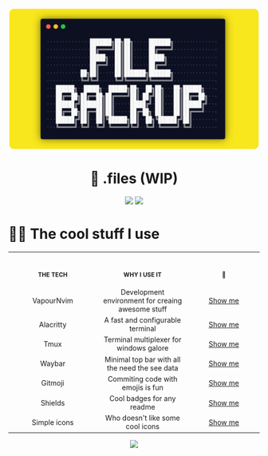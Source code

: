 <p align="center">
    <img src="./assets/images/dotfiles-image.png" width="500">
</p>

<h1 align="center">🧮 .files (WIP)</h1>

<p align="center">
    <img src="https://img.shields.io/badge/Builds-blue?style=for-the-badge&logo=Common Workflow Language">
    <a href="https://github.com/Divaaan/.files/actions/workflows/cowsay.yml">
        <img src="https://img.shields.io/github/workflow/status/Divaaan/.files/Cowsay%20Fortune?style=for-the-badge&logo=Github&label=Cowsay">
    </a>
</p>

<h1>👨‍💻 The cool stuff I use</h1>

<table>
<tr>
<th align="center">
<img width="441" height="1">
<p> 
<small>
THE TECH
</small>
</p>
</th>
<th align="center">
<img width="441" height="1">
<p> 
<small>
WHY I USE IT
</small>
</p>
</th>
<th align="center">
<img width="441" height="1">
<p> 
<small>
🔗
</small>
</p>
</th>
</tr>
<tr>
<td align="center">
VapourNvim
</td>
<td align="center">
Development environment for creaing awesome stuff
</td>
<td align="center">
<a href="https://github.com/VapourNvim/VapourNvim">
Show me
</a>
</td>
</tr>
<tr>
<td align="center">
Alacritty
</td>
<td align="center">
A fast and configurable terminal
</td>
<td align="center">
<a href="https://github.com/alacritty/alacritty">
Show me
</a>
</td>
</tr>
<tr>
<td align="center">
Tmux
</td>
<td align="center">
Terminal multiplexer for windows galore
</td>
<td align="center">
<a href="https://github.com/tmux/tmux">
Show me
</a>
</td>
</tr>
<tr>
<td align="center">
Waybar
</td>
<td align="center">
Minimal top bar with all the need the see data
</td>
<td align="center">
<a href="https://github.com/Alexays/Waybar">
Show me
</a>
</td>
</tr>
</tr>
<tr>
<td align="center">
Gitmoji
</td>
<td align="center">
Commiting code with emojis is fun
</td>
<td align="center">
<a href="https://github.com/carloscuesta/gitmoji-cli">
Show me
</a>
</td>
</tr>
<tr>
<td align="center">
Shields
</td>
<td align="center">
Cool badges for any readme
</td>
<td align="center">
<a href="https://shields.io/">
Show me
</a>
</td>
</tr>
</tr>
<tr>
<td align="center">
Simple icons
</td>
<td align="center">
Who doesn't like some cool icons
</td>
<td align="center">
<a href="https://simpleicons.org/">
Show me
</a>
</td>
</tr>
</table>

<!--  -->

<p align="center">
    <img src="https://img.shields.io/badge/Made%20With%20-🤍%20&%20A%20Terminal-red?style=for-the-badge">
</p>